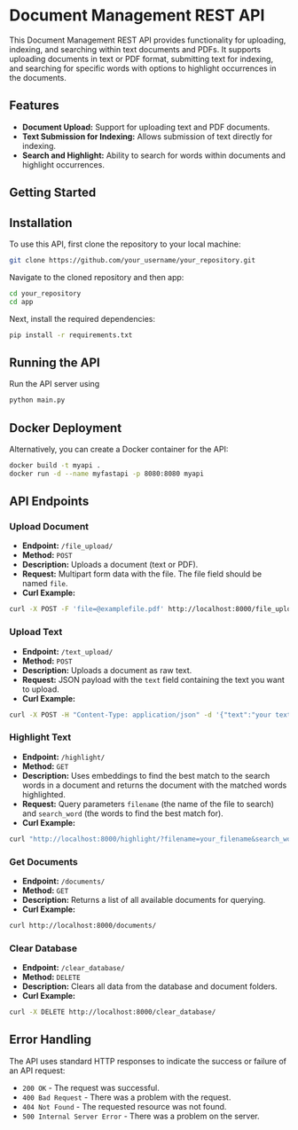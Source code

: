 # Document Management REST API

This Document Management REST API provides functionality for uploading, indexing, and searching within text documents and PDFs. It supports uploading documents in text or PDF format, submitting text for indexing, and searching for specific words with options to highlight occurrences in the documents.

## Features

- **Document Upload:** Support for uploading text and PDF documents.
- **Text Submission for Indexing:** Allows submission of text directly for indexing.
- **Search and Highlight:** Ability to search for words within documents and highlight occurrences.

## Getting Started

## Installation

To use this API, first clone the repository to your local machine:

```bash
git clone https://github.com/your_username/your_repository.git
```
Navigate to the cloned repository and then app:
```bash
cd your_repository
cd app
```
Next, install the required dependencies:
```bash
pip install -r requirements.txt
```
## Running the API

Run the API server using 
```bash
python main.py
```

## Docker Deployment

Alternatively, you can create a Docker container for the API:

```bash
docker build -t myapi .
docker run -d --name myfastapi -p 8080:8080 myapi
```

## API Endpoints

### Upload Document
- **Endpoint:** `/file_upload/`
- **Method:** `POST`
- **Description:** Uploads a document (text or PDF).
- **Request:** Multipart form data with the file. The file field should be named `file`.
- **Curl Example:** 
```bash
curl -X POST -F 'file=@examplefile.pdf' http://localhost:8000/file_upload/
```


### Upload Text
- **Endpoint:** `/text_upload/`
- **Method:** `POST`
- **Description:** Uploads a document as raw text.
- **Request:** JSON payload with the `text` field containing the text you want to upload.
- **Curl Example:** 
```bash
curl -X POST -H "Content-Type: application/json" -d '{"text":"your text here"}' http://localhost:8000/text_upload/
```

### Highlight Text
- **Endpoint:** `/highlight/`
- **Method:** `GET`
- **Description:** Uses embeddings to find the best match to the search words in a document and returns the document with the matched words highlighted.
- **Request:** Query parameters `filename` (the name of the file to search) and `search_word` (the words to find the best match for).
- **Curl Example:** 
```bash
curl "http://localhost:8000/highlight/?filename=your_filename&search_word=your_search_word"
```

### Get Documents
- **Endpoint:** `/documents/`
- **Method:** `GET`
- **Description:** Returns a list of all available documents for querying.
- **Curl Example:** 
```bash
curl http://localhost:8000/documents/
```

### Clear Database
- **Endpoint:** `/clear_database/`
- **Method:** `DELETE`
- **Description:** Clears all data from the database and document folders.
- **Curl Example:** 
```bash
curl -X DELETE http://localhost:8000/clear_database/
```

## Error Handling

The API uses standard HTTP responses to indicate the success or failure of an API request:

- `200 OK` - The request was successful.
- `400 Bad Request` - There was a problem with the request.
- `404 Not Found` - The requested resource was not found.
- `500 Internal Server Error` - There was a problem on the server.


